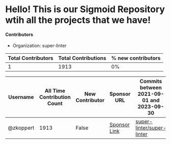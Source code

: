 # Hello! This is our Sigmoid Repository wtih all the projects that we have!

#### Contributors

- Organization: super-linter

| Total Contributors | Total Contributions | % new contributors |
| ------------------ | ------------------- | ------------------ |
| 1                  | 1913                | 0%                 |

| Username  | All Time Contribution Count | New Contributor | Sponsor URL                                          | Commits between 2021-09-01 and 2023-09-30                                                                                           |
| --------- | --------------------------- | --------------- | ---------------------------------------------------- | ----------------------------------------------------------------------------------------------------------------------------------- |
| @zkoppert | 1913                        | False           | [Sponsor Link](https://github.com/sponsors/zkoppert) | [super-linter/super-linter](https://github.com/super-linter/super-linter/commits?author=zkoppert&since=2021-09-01&until=2023-09-30) |
